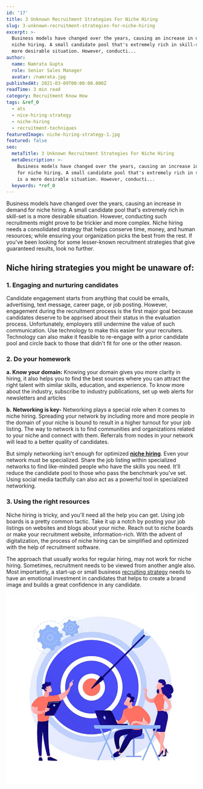 ```yaml
---
id: '17'
title: 3 Unknown Recruitment Strategies For Niche Hiring
slug: 3-unknown-recruitment-strategies-for-niche-hiring
excerpt: >-
  Business models have changed over the years, causing an increase in demand for
  niche hiring. A small candidate pool that's extremely rich in skill-set is a
  more desirable situation. However, conducti...
author:
  name: Namrata Gupta
  role: Senior Sales Manager
  avatar: /namrata.jpg
publishedAt: 2021-03-09T00:00:00.000Z
readTime: 3 min read
category: Recruitment Know How
tags: &ref_0
  - ats
  - nice-hiring-strategy
  - niche-hiring
  - recruitment-techniques
featuredImage: niche-hiring-strategy-1.jpg
featured: false
seo:
  metaTitle: 3 Unknown Recruitment Strategies For Niche Hiring
  metaDescription: >-
    Business models have changed over the years, causing an increase in demand
    for niche hiring. A small candidate pool that's extremely rich in skill-set
    is a more desirable situation. However, conducti...
  keywords: *ref_0
---
```


Business models have changed over the years, causing an increase in demand for niche hiring. A small candidate pool that's extremely rich in skill-set is a more desirable situation. However, conducting such recruitments might prove to be trickier and more complex. Niche hiring needs a consolidated strategy that helps conserve time, money, and human resources; while ensuring your organization picks the best from the rest. If you've been looking for some lesser-known recruitment strategies that give guaranteed results, look no further. 

<!--more-->

## **Niche hiring strategies you might be unaware of:**

### 1\. Engaging and nurturing candidates

Candidate engagement starts from anything that could be emails, advertising, text message, career page, or job posting. However, engagement during the recruitment process is the first major goal because candidates deserve to be apprised about their status in the evaluation process. Unfortunately, employers still undermine the value of such communication. Use technology to make this easier for your recruiters. Technology can also make it feasible to re-engage with a prior candidate pool and circle back to those that didn't fit for one or the other reason.

### **2\. Do your homework**

**a. Know your domain:** Knowing your domain gives you more clarity in hiring, it also helps you to find the best sources where you can attract the right talent with similar skills, education, and experience. To know more about the industry, subscribe to industry publications, set up web alerts for newsletters and articles

**b.** **Networking is key-** Networking plays a special role when it comes to niche hiring. Spreading your network by including more and more people in the domain of your niche is bound to result in a higher turnout for your job listing. The way to network is to find communities and organizations related to your niche and connect with them. Referrals from nodes in your network will lead to a better quality of candidates.

But simply networking isn't enough for optimized **[niche hiring](https://www.thetalentpool.ai/blogs/3-unknown-recruitment-strategies-for-niche-hiring)**. Even your network must be specialized. Share the job listing within specialized networks to find like-minded people who have the skills you need. It'll reduce the candidate pool to those who pass the benchmark you've set. Using social media tactfully can also act as a powerful tool in specialized networking.

### **3.** **Using the right resources**

Niche hiring is tricky, and you'll need all the help you can get. Using job boards is a pretty common tactic. Take it up a notch by posting your job listings on websites and blogs about your niche. Reach out to niche boards or make your recruitment website, information-rich. With the advent of digitalization, the process of niche hiring can be simplified and optimized with the help of recruitment software.

The approach that usually works for regular hiring, may not work for niche hiring. Sometimes, recruitment needs to be viewed from another angle also. Most importantly, a start-up or small business [recruiting strategy](https://www.thetalentpool.ai/blogs/todays-recruitment-methods-may-not-work-tomorrow-are-you-future-ready) needs to have an emotional investment in candidates that helps to create a brand image and builds a great confidence in any candidate.

![niche-hiring-strategy](images/niche-hiring-strategy-1.jpg)
